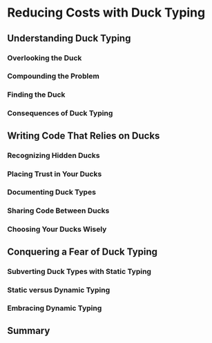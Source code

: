 # Reducing Costs with Duck Typing


## Understanding Duck Typing


### Overlooking the Duck


### Compounding the Problem


### Finding the Duck


### Consequences of Duck Typing


## Writing Code That Relies on Ducks


### Recognizing Hidden Ducks


### Placing Trust in Your Ducks


### Documenting Duck Types


### Sharing Code Between Ducks


### Choosing Your Ducks Wisely


## Conquering a Fear of Duck Typing


### Subverting Duck Types with Static Typing


### Static versus Dynamic Typing


### Embracing Dynamic Typing


## Summary

































